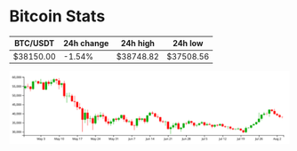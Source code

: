 # Bitcoin Stats

BTC/USDT|24h change|24h high|24h low|
|---|---|---|---|
|$38150.00|-1.54%|$38748.82|$37508.56|

<img src="./chart.svg">

